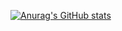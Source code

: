 [![Anurag's GitHub stats](https://github-readme-stats.vercel.app/api?username=FluffySnaff)](https://github.com/anuraghazra/github-readme-stats)
